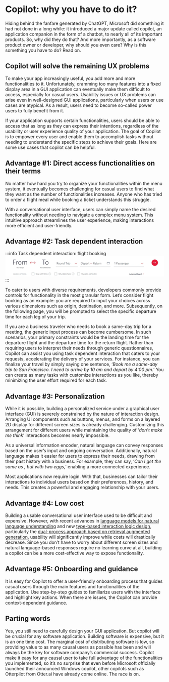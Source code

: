 # Copilot: why you have to do it?

Hiding behind the fanfare generated by ChatGPT, Microsoft did something it had not done in a long while: it introduced a major update called copilot, an application companion in the form of a chatbot, to nearly all of its important products. So, why did they do that? And more importantly, as a software product owner or developer, why should you even care? Why is this something you have to do? Read on.

## Copilot will solve the remaining UX problems
To make your app increasingly useful, you add more and more functionalities to it. Unfortunately, cramming too many features into a fixed display area in a GUI application can eventually make them difficult to access, especially for casual users. Usability issues or UX problems can arise even in well-designed GUI applications, particularly when users or use cases are atypical. As a result, users need to become so-called power users to fully benefit from it.

If your application supports certain functionalities, users should be able to access that as long as they can express their intentions, regardless of the usability or user experience quality of your application. The goal of Copilot is to empower every user and enable them to accomplish tasks without needing to understand the specific steps to achieve their goals. Here are some use cases that copilot can be helpful.

## Advantage #1: Direct access functionalities on their terms
No matter how hard you try to organize your functionalities within the menu system, it eventually becomes challenging for casual users to find what they want as the number of functionalities increases. Anyone who has tried to order a flight meal while booking a ticket understands this struggle.

With a conversational user interface, users can simply name the desired functionality without needing to navigate a complex menu system. This intuitive approach streamlines the user experience, making interactions more efficient and user-friendly.

## Advantage #2: Task dependent interaction

:::info Task dependent interaction: flight booking
![Task dependent interaction](/images/essentials/interaction.webp)
:::

To cater to users with diverse requirements, developers commonly provide controls for functionality in the most granular form. Let’s consider flight booking as an example: you are required to input your choices across various dimensions such as origin, destination, and more. Subsequently, on the following page, you will be prompted to select the specific departure time for each leg of your trip.

If you are a business traveler who needs to book a same-day trip for a meeting, the generic input process can become cumbersome. In such scenarios, your primary constraints would be the landing time for the departure flight and the departure time for the return flight. Rather than requiring users to interpret their needs through generic questionnaires, Copilot can assist you using task dependent interaction that caters to your requests, accelerating the delivery of your services. For instance, you can finalize your travel by simply saying one sentence, ‘*Book me a same-day trip to San Francisco. I need to arrive by 10 am and depart by 4:00 pm.*’ You can create as many tasks with customize interactions as you like, thereby minimizing the user effort required for each task.

## Advantage #3: Personalization
While it is possible, building a personalized service under a graphical user interface (GUI) is severely constrained by the nature of interaction design. Arranging UI components such as buttons, menus, and forms on a layered 2D display for different screen sizes is already challenging. Customizing this arrangement for different users while maintaining the quality of ‘*don’t make me think*’ interactions becomes nearly impossible.

As a universal information encoder, natural language can convey responses based on the user’s input and ongoing conversation. Additionally, natural language makes it easier for users to express their needs, drawing from their past history with a business. For example, they can say, ‘*Can I get the same as , but with two eggs,*’ enabling a more connected experience.

Most applications now require login. With that, businesses can tailor their interactions to individual users based on their preferences, history, and needs. This creates a powerful and engaging relationship with your users.

## Advantage #4: Low cost
Building a usable conversational user interface used to be difficult and expensive. However, with recent advances in [language models for natural language understanding](../essentials/du/chatgpt-reset.md) and new [type-based interaction logic design](index.md), particularly the [dual-process approach based on retrieval augmented generation](dual-process.md), usability will significantly improve while costs will drastically decrease. Since you don’t have to worry about different screen sizes and natural language-based responses require no learning curve at all, building a copilot can be a more cost-effective way to expose functionality.

## Advantage #5: Onboarding and guidance
It is easy for Copilot to offer a user-friendly onboarding process that guides casual users through the main features and functionalities of the application. Use step-by-step guides to familiarize users with the interface and highlight key actions. When there are issues, the Copilot can provide context-dependent guidance.

## Parting words
Yes, you still need to carefully design your GUI application. But copilot will be crucial for any software application. Building software is expensive, but it is an one time cost. The marginal cost of distributing software is low, so providing value to as many causal users as possible has been and will always be the key for software company’s commercial success. Copilot make it easy for any causal user to take full advantage of the functionalities you implemented, so it’s no surprise that even before Microsoft officially launched their announced Windows copilot, other copilots such as Otterpilot from Otter.ai have already come online. The race is on.

